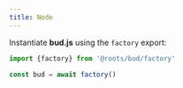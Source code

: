 ```yaml
---
title: Node
---
```


Instantiate **bud.js** using the `factory` export:

```js
import {factory} from '@roots/bud/factory'

const bud = await factory()
```
